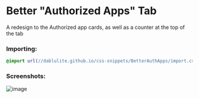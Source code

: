 # Better "Authorized Apps" Tab
A redesign to the Authorized app cards, as well as a counter at the top of the tab

### Importing:
```css
@import url(//dablulite.github.io/css-snippets/BetterAuthApps/import.css);
```

### Screenshots:
![image](https://github.com/DaBluLite/css-snippets/assets/73998678/d403610f-70b2-46f1-a974-d712a5597d2c)
